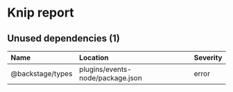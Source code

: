# Knip report

## Unused dependencies (1)

| Name             | Location     | Severity |
| :--------------- | :----------- | :------- |
| @backstage/types | plugins/events-node/package.json | error    |

